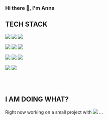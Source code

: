### Hi there 👋, I'm Anna

## TECH STACK
<img src="https://img.shields.io/badge/JavaScript-323330?style=for-the-badge&logo=javascript&logoColor=F7DF1E"></img>
<img src="https://img.shields.io/badge/HTML5-E34F26?style=for-the-badge&logo=html5&logoColor=white"></img>
<img src="https://img.shields.io/badge/CSS3-1572B6?style=for-the-badge&logo=css3&logoColor=white"></img>

<img src="https://img.shields.io/badge/React-20232A?style=for-the-badge&logo=react&logoColor=61DAFB"></img>
<img src="https://img.shields.io/badge/NextJs-black?style=for-the-badge&logo=nextjs&logoColor=white%22"></img>
<img src="https://img.shields.io/badge/Material--UI-0081CB?style=for-the-badge&logo=material-ui&logoColor=white"></img>

<img src="https://img.shields.io/badge/Node.js-339933?style=for-the-badge&logo=nodedotjs&logoColor=white"></img>
<img src="https://img.shields.io/badge/Express.js-000000?style=for-the-badge&logo=express&logoColor=white"></img>
<img src="https://img.shields.io/badge/MongoDB-white?style=for-the-badge&logo=mongodb&logoColor=4EA94B"></img>

<img src="https://img.shields.io/badge/PHP-7.4-black?style=for-the-badge&logo=php&logoColor=777BB4"></img>
<img src="https://img.shields.io/badge/SQL-MYSQL-black?style=for-the-badge&logo=mysql&logoColor=4479A1"></img>

<br></br>


## I AM DOING WHAT?
Right now working on a small project with <img src="https://img.shields.io/badge/NextJs-black?style=for-the-badge&logo=nextjs&logoColor=white%22"></img> ...

<!-- ![Anurag's GitHub stats](https://github-readme-stats.vercel.app/api?username=anna-olivia&theme=vision-friendly-dark&show_icons=true) -->
